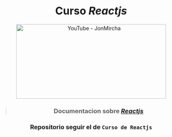 <div align='center'>

# Curso _Reactjs_

</div>

<div align='center'>

<a href="https://www.youtube.com/playlist?list=PLvq-jIkSeTUZ5XcUw8fJPTBKEHEKPMTKk"><img src="https://github.com/Kapelu/Cursos-JonMircha/blob/main/04%20-%20React/Curso-Reactja.png" alt="YouTube - JonMircha" title="Logotipo de cdlibre" width="400" height="200"></a>

> ### Documentacion sobre [_Reactjs_](https://es.reactjs.org/)
### Repositorio seguir el de `Curso de Reactjs`

</div>


<br> 